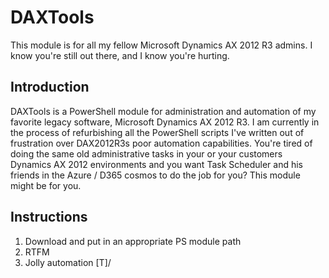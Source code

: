 # DAXTools
This module is for all my fellow Microsoft Dynamics AX 2012 R3 admins. I know you're still out there, and I know you're hurting.

## Introduction
DAXTools is a PowerShell module for administration and automation of my favorite legacy software, Microsoft Dynamics AX 2012 R3.
I am currently in the process of refurbishing all the PowerShell scripts I've written out of frustration over DAX2012R3s poor automation capabilities.
You're tired of doing the same old administrative tasks in your or your customers Dynamics AX 2012 environments and you want Task Scheduler and his friends in the Azure / D365 cosmos to do the job for you? 
This module might be for you.

## Instructions

1. Download and put in an appropriate PS module path
2. RTFM
3. Jolly automation \[T]/
